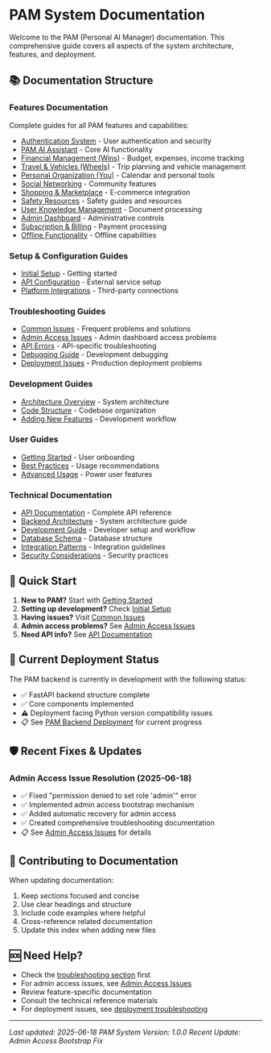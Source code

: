 
# PAM System Documentation

Welcome to the PAM (Personal AI Manager) documentation. This comprehensive guide covers all aspects of the system architecture, features, and deployment.

## 📚 Documentation Structure

### Features Documentation
Complete guides for all PAM features and capabilities:
- [Authentication System](features/authentication-system.md) - User authentication and security
- [PAM AI Assistant](features/pam-ai-assistant.md) - Core AI functionality
- [Financial Management (Wins)](features/financial-management.md) - Budget, expenses, income tracking
- [Travel & Vehicles (Wheels)](features/travel-vehicles.md) - Trip planning and vehicle management
- [Personal Organization (You)](features/personal-organization.md) - Calendar and personal tools
- [Social Networking](features/social-networking.md) - Community features
- [Shopping & Marketplace](features/shopping-marketplace.md) - E-commerce integration
- [Safety Resources](features/safety-resources.md) - Safety guides and resources
- [User Knowledge Management](features/user-knowledge-management.md) - Document processing
- [Admin Dashboard](features/admin-dashboard.md) - Administrative controls
- [Subscription & Billing](features/subscription-billing.md) - Payment processing
- [Offline Functionality](features/offline-functionality.md) - Offline capabilities

### Setup & Configuration Guides
- [Initial Setup](guides/setup/initial-setup.md) - Getting started
- [API Configuration](guides/setup/api-configuration.md) - External service setup
- [Platform Integrations](guides/setup/platform-integrations.md) - Third-party connections

### Troubleshooting Guides
- [Common Issues](guides/troubleshooting/common-issues.md) - Frequent problems and solutions
- [Admin Access Issues](guides/troubleshooting/admin-access-issues.md) - Admin dashboard access problems
- [API Errors](guides/troubleshooting/api-errors.md) - API-specific troubleshooting
- [Debugging Guide](guides/troubleshooting/debugging-guide.md) - Development debugging
- [Deployment Issues](guides/troubleshooting/deployment-issues.md) - Production deployment problems

### Development Guides
- [Architecture Overview](guides/development/architecture-overview.md) - System architecture
- [Code Structure](guides/development/code-structure.md) - Codebase organization
- [Adding New Features](guides/development/adding-new-features.md) - Development workflow

### User Guides
- [Getting Started](guides/user-guides/getting-started.md) - User onboarding
- [Best Practices](guides/user-guides/best-practices.md) - Usage recommendations
- [Advanced Usage](guides/user-guides/advanced-usage.md) - Power user features

### Technical Documentation
- [API Documentation](technical/api-documentation.md) - Complete API reference
- [Backend Architecture](technical/backend-architecture.md) - System architecture guide
- [Development Guide](technical/development-guide.md) - Developer setup and workflow
- [Database Schema](technical/database-schema.md) - Database structure
- [Integration Patterns](technical/integration-patterns.md) - Integration guidelines
- [Security Considerations](technical/security-considerations.md) - Security practices

## 🚀 Quick Start

1. **New to PAM?** Start with [Getting Started](guides/user-guides/getting-started.md)
2. **Setting up development?** Check [Initial Setup](guides/setup/initial-setup.md)
3. **Having issues?** Visit [Common Issues](guides/troubleshooting/common-issues.md)
4. **Admin access problems?** See [Admin Access Issues](guides/troubleshooting/admin-access-issues.md)
5. **Need API info?** See [API Documentation](technical/api-documentation.md)

## 🔧 Current Deployment Status

The PAM backend is currently in development with the following status:
- ✅ FastAPI backend structure complete
- ✅ Core components implemented
- ⚠️ Deployment facing Python version compatibility issues
- 📋 See [PAM Backend Deployment](technical/pam-backend-deployment.md) for current progress

## 🛡️ Recent Fixes & Updates

### Admin Access Issue Resolution (2025-06-18)
- ✅ Fixed "permission denied to set role 'admin'" error
- ✅ Implemented admin access bootstrap mechanism
- ✅ Added automatic recovery for admin access
- ✅ Created comprehensive troubleshooting documentation
- 📋 See [Admin Access Issues](guides/troubleshooting/admin-access-issues.md) for details

## 📝 Contributing to Documentation

When updating documentation:
1. Keep sections focused and concise
2. Use clear headings and structure
3. Include code examples where helpful
4. Cross-reference related documentation
5. Update this index when adding new files

## 🆘 Need Help?

- Check the [troubleshooting section](guides/troubleshooting/) first
- For admin access issues, see [Admin Access Issues](guides/troubleshooting/admin-access-issues.md)
- Review feature-specific documentation
- Consult the technical reference materials
- For deployment issues, see [deployment troubleshooting](guides/troubleshooting/deployment-issues.md)

---

*Last updated: 2025-06-18*
*PAM System Version: 1.0.0*
*Recent Update: Admin Access Bootstrap Fix*
